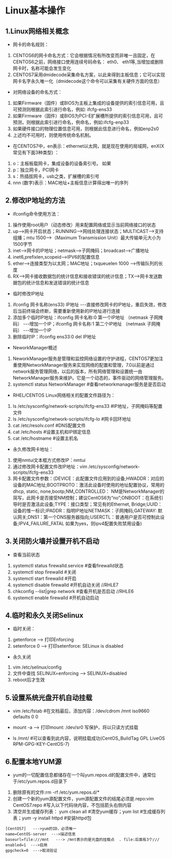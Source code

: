 # Linux基本操作

## 1.Linux网络相关概念

* 网卡的命名规则：
1. CENTOS6的网卡命名方式：它会根据情况有所改变而非唯一且固定，在CENTOS6之前，网络接口使用连续号码命名： eth0、 eth1等,当增加或删除网卡时，名称可能会发生变化
2. CENTOS7采用dmidecode采集命名方案，以此来得到主板信息；它可以实现网卡名字永久唯一化（dmidecode这个命令可以采集有关硬件方面的信息）

* 对网络设备的命名方式：
1. 如果Firmware（固件）或BIOS为主板上集成的设备提供的索引信息可用，且可预测则根据此索引进行命名，例如: ifcfg-ens33
2. 如果Firmware（固件）或BIOS为PCI-E扩展槽所提供的索引信息可用，且可预测，则根据此索引进行命名，例命名，例如:ifcfg-enp33
3. 如果硬件接口的物理位置信息可用，则根据此信息进行命名，例如enp2s0
4. 上述均不可用时，则使用传统命名机制。

* 在CENTOS7中，en表示：ethernet以太网，就是现在使用的局域网，enX(X常见有下面3种类型) ：
1. o：主板板载网卡，集成设备的设备索引号。  如果
2. p：独立网卡，PCI网卡
3. s：热插拔网卡，usb之类，扩展槽的索引号
4. nnn (数字)表示：MAC地址+主板信息计算得出唯一的序列

## 2.修改IP地址的方法

* ifconfig命令使用方法：
1. 操作使用root用户（动态修改）用来配置网络或显示当前网络接口的状态
2. up-->网卡开启状态；RUNNING-->网线处理连接状态；MULTICAST-->支持组播；mtu 1500-->（Maximum Transmission Unit）最大传输单元大小为1500字节
3. inet-->网卡的IP地址；netmask-->子网掩码；broadcast-->广播地址
4. inet6,prefixlen,scopeid-->IPV6的配置信息
5. ether-->连接类型为以太网；MAC地址；txqueuelen 1000 -->传输队列的长度
6. RX-->网卡接收数据包的统计信息和接收错误的统计信息；TX-->网卡发送数据包的统计信息和发送错误的统计信息

* 临时修改IP地址
1. ifconfig 网卡名称(ens33) IP地址     ---直接修改网卡的IP地址，重启失效，修改后当前终端会终断，需要重新使用新的IP地址进行连接
2. 添加多个临时IP地址：ifconfig 网卡名称:0 第一个IP地址 （netmask 子网掩码） ---增加一个IP；ifconfig 网卡名称:1 第二个IP地址 （netmask 子网掩码） ---增加一个IP
3. 删除临时IP：ifconfig ens33:0 del IP地址

* NeworkManager概述
1. NeworkManager服务是管理和监控网络设置的守护进程，CENTOS7更加注重使用NetworkManager服务来实现网络的配置和管理，7.0以前是通过network服务管理网络，以后的版本，所有网络管理和设置统一由NetworkManager服务来维护。它是一个动态的，事件驱动的网络管理服务。
2. systemctl status NetworkManager  #查看networkmanager服务是是否启动

* RHEL/CENTOS  Linux网络相关的配置文件路径为：
1. ls /etc/sysconfig/network-scripts/ifcfg-ens33   #IP地址，子网掩码等配置文件
2. ls /etc/sysconfig/network-scripts/ifcfg-lo  #网卡回环地址
3. cat /etc/resolv.conf    #DNS配置文件
4. cat /etc/hosts   #设置主机和IP绑定信息
5. cat /etc/hostname   #设置主机名

* 永久修改网卡地址：
1. 使用nmtui文本框方式修改IP：nmtui
2. 通过修改网卡配置文件改IP地址：vim /etc/sysconfig/network-scripts/ifcfg-ens33
3. 网卡配置文件参数：(DEVICE：此配置文件应用到的设备;HWADDR：对应的设备的MAC地址;BOOTPROTO：激活此设备时使用的地址配置协议，常用的dhcp, static, none,bootp;NM_CONTROLLED： NM是NetworkManager的简写，此网卡是否接受NM控制；建议CentOS6为“no”;ONBOOT：在系统引导时是否激活此设备;TYPE：接口类型；常见有的Ethernet, Bridge;UUID：设备的惟一标识;IPADDR：指明IP地址NETMASK：子网掩码;GATEWAY: 默认网关;DNS1：第一个DNS服务器指向;USERCTL：普通用户是否可控制此设备;IPV4_FAILURE_FATAL 如果为yes，则ipv4配置失败禁用设备)

## 3.关闭防火墙并设置开机不启动

* 查看当前状态
1. systemctl status firewalld.service    #查看firewalld状态
2. systemctl stop firewalld       #关闭
3. systemctl start firewalld       #开启
4. systemctl disable firewalld     #开机自动关闭   //RHLE7
5. chkconfig --list|grep network    #查看开机是否启动   //RHLE6
6. systemctl enable firewalld     #开机自动启动

## 4.临时和永久关闭Selinux

* 临时关闭：
1. getenforce --> 打印Enforcing
2. setenforce 0 --> 打印setenforce: SELinux is disabled

* 永久关闭
1. vim /etc/selinux/config
2. 文件中查找 SELINUX=enforcing --> SELINUX=disabled
3. reboot后才生效

## 5.设置系统光盘开机自动挂载

* vim /etc/fstab  #在文档最后，添加内容：/dev/cdrom /mnt iso9660 defaults 0 0

* mount -a --> 打印mount: /dev/sr0 写保护，将以只读方式挂载

* ls /mnt/   #可以查看到此内容，说明挂载成功(CentOS_BuildTag  GPL  LiveOS  RPM-GPG-KEY-CentOS-7)

## 6.配置本地YUM源

* yum的一切配置信息都储存在一个叫yum.repos.d的配置文件中，通常位于/etc/yum.repos.d目录下
1. 删除原有的文件:rm -rf  /etc/yum.repos.d/*
2. 创建一个新的yum源配置文件，yum源配置文件的结尾必须是.repo:vim  CentOS7.repo  #写入以下代码块内容，不包括箭头右侧内容
3. 清空并生成缓存列表： yum clean all #清空yum缓存；yum list #生成缓存列表；yum -y install httpd #安装httpd包

```readme
[CentOS7]   --->yum的ID，必须唯一
name=CentOS-server  --->描述信息
baseurl=file:///mnt   ---> /mnt表示的是光盘的挂载点  . file:后面有3个///
enabled=1  --->启用
gpgcheck=0  --->取消验证
```